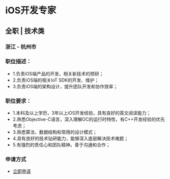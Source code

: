 
# iOS开发专家 
## 全职  |  技术类
### 浙江 - 杭州市

### 职位描述：
- 1.负责iOS端产品的开发，相关新技术的预研；
- 2.负责iOS端的相关IoT SDK的开发、维护；
- 3.负责iOS端的架构设计，提升团队开发和协作效率；

### 职位要求：
- 1.本科及以上学历，3年以上iOS开发经验，具有良好的英文阅读能力；
- 2.熟悉Objective-C语言，深入理解OC的运行时特性，有C++开发经验的优先考虑；
- 3.熟悉算法、数据结构和常用的设计模式；
- 4.具有良好的技术钻研能力，能够深入底层解决技术难题；
- 5.有强烈的责任心和团队精神，善于沟通和合作；
### 申请方式
- <a href="mailto:hr@tuya.com" title=yourName-iOS开发专家 >立即申请</a>